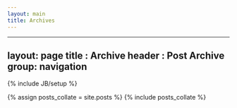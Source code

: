 ```yaml
---
layout: main
title: Archives
---
```


---
layout: page
title : Archive
header : Post Archive
group: navigation
---
{% include JB/setup %}

{% assign posts_collate = site.posts %}
{% include posts_collate %}